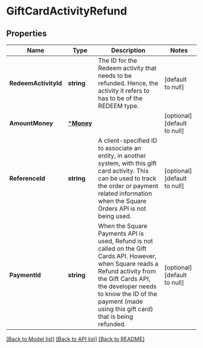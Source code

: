 # GiftCardActivityRefund

## Properties
Name | Type | Description | Notes
------------ | ------------- | ------------- | -------------
**RedeemActivityId** | **string** | The ID for the Redeem activity that needs to be refunded. Hence, the activity it refers to has to be of the REDEEM type. | [default to null]
**AmountMoney** | [***Money**](Money.md) |  | [optional] [default to null]
**ReferenceId** | **string** | A client-specified ID to associate an entity, in another system, with this gift card activity. This can be used to track the order or payment related information when the Square Orders API is not being used. | [optional] [default to null]
**PaymentId** | **string** | When the Square Payments API is used, Refund is not called on the Gift Cards API. However, when Square reads a Refund activity from the Gift Cards API, the developer needs to know the ID of the payment (made using this gift card) that is being refunded. | [optional] [default to null]

[[Back to Model list]](../README.md#documentation-for-models) [[Back to API list]](../README.md#documentation-for-api-endpoints) [[Back to README]](../README.md)

